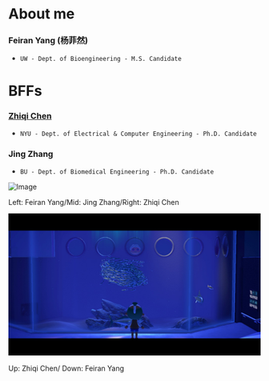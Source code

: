 # About me

### Feiran Yang (杨菲然)
- `UW - Dept. of Bioengineering - M.S. Candidate`

# BFFs

### [Zhiqi Chen](https://zhiqiiiiiii.github.io/)
- `NYU - Dept. of Electrical & Computer Engineering - Ph.D. Candidate`

### Jing Zhang
- `BU - Dept. of Biomedical Engineering - Ph.D. Candidate`



![Image](731178765.jpg)

Left: Feiran Yang/Mid: Jing Zhang/Right: Zhiqi Chen 

![Image](1179216468.jpg)

Up: Zhiqi Chen/ Down: Feiran Yang
